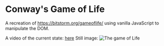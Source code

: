 # Conway's Game of Life
A recreation of https://bitstorm.org/gameoflife/ using vanilla JavaScript to manipulate the DOM.

A video of the current state: [here](https://mikosramek.ca/public_files/gameoflife.mov)
Still image:
![The game of Life](https://mikosramek.ca/public_files/gameoflife.png)